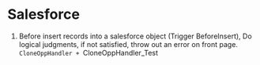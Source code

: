 # Salesforce
1. Before insert records into a salesforce object (Trigger BeforeInsert),
   Do logical judgments, if not satisfied, throw out an error on front page. 
   `CloneOppHandler + `CloneOppHandler_Test
